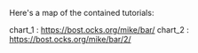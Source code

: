 Here's a map of the contained tutorials:

chart_1 : https://bost.ocks.org/mike/bar/
chart_2 : https://bost.ocks.org/mike/bar/2/